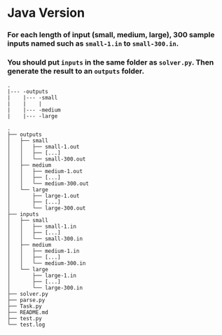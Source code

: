 # Java Version
### For each length of input (small, medium, large), 300 sample inputs named such as `small-1.in`  to `small-300.in`.

### You should put `inputs` in the same folder as `solver.py`. Then generate the result to an `outputs` folder.

```angular2html
.
|--- -outputs
|    |--- -small
|    |    |
|    |--- -medium
|    |--- -large

```
```
.
├── outputs
│   ├── small
│   │   ├── small-1.out
│   │   ├── [...]
│   │   └── small-300.out
│   ├── medium
│   │   ├── medium-1.out
│   │   ├── [...]
│   │   └── medium-300.out
│   └── large
│       ├── large-1.out
│       ├── [...]
│       └── large-300.out
├── inputs
│   ├── small
│   │   ├── small-1.in
│   │   ├── [...]
│   │   └── small-300.in
│   ├── medium
│   │   ├── medium-1.in
│   │   ├── [...]
│   │   └── medium-300.in
│   └── large
│       ├── large-1.in
│       ├── [...]
│       └── large-300.in
├── solver.py
├── parse.py
├── Task.py
├── README.md
├── test.py
└── test.log
```